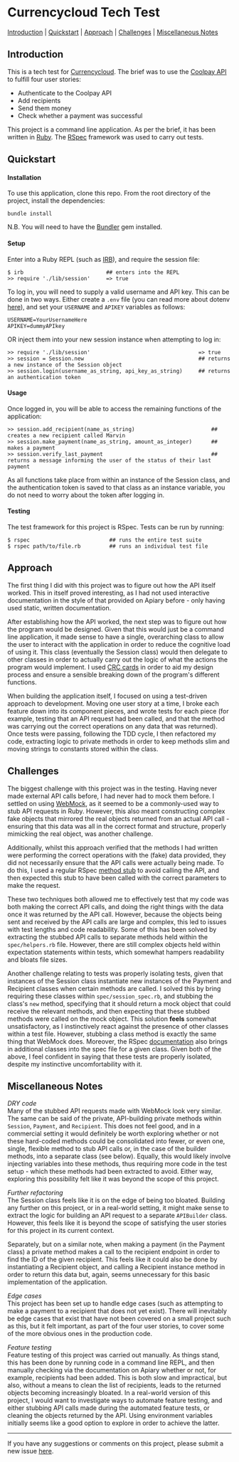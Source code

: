 # Currencycloud Tech Test

[Introduction](#introduction) | [Quickstart](#quickstart) | [Approach](#approach) | [Challenges](#challenges) | [Miscellaneous Notes](#miscellaneous-notes)

## Introduction

This is a tech test for [Currencycloud](https://www.currencycloud.com/). The brief was to use the [Coolpay API](https://coolpayapi.docs.apiary.io/#) to fulfill four user stories:

 - Authenticate to the Coolpay API
 - Add recipients
 - Send them money
 - Check whether a payment was successful

This project is a command line application. As per the brief, it has been written in [Ruby](https://www.ruby-lang.org/en/). The [RSpec](http://rspec.info/) framework was used to carry out tests.

## Quickstart


#### Installation
To use this application, clone this repo. From the root directory of the project, install the dependencies:

```
bundle install
```

N.B. You will need to have the [Bundler](http://bundler.io/) gem installed.


#### Setup

Enter into a Ruby REPL (such as [IRB](http://ruby-doc.org/stdlib-2.0.0/libdoc/irb/rdoc/IRB.html)), and require the session file:

```
$ irb                          ## enters into the REPL
>> require './lib/session'     => true
```

To log in, you will need to supply a valid username and API key. This can be done in two ways. Either create a `.env` file (you can read more about dotenv [here](https://github.com/bkeepers/dotenv)), and set your `USERNAME` and `APIKEY` variables as follows:

```
USERNAME=YourUsernameHere
APIKEY=dummyAPIkey
```

OR inject them into your new session instance when attempting to log in:

```
>> require './lib/session'                                  => true
>> session = Session.new                                    ## returns a new instance of the Session object
>> session.login(username_as_string, api_key_as_string)     ## returns an authentication token
```


#### Usage

Once logged in, you will be able to access the remaining functions of the application:

```
>> session.add_recipient(name_as_string)                        ## creates a new recipient called Marvin
>> session.make_payment(name_as_string, amount_as_integer)      ## makes a payment
>> session.verify_last_payment                                  ## returns a message informing the user of the status of their last payment
```

As all functions take place from within an instance of the Session class, and the authentication token is saved to that class as an instance variable, you do not need to worry about the token after logging in.


#### Testing

The test framework for this project is RSpec. Tests can be run by running:

```
$ rspec                         ## runs the entire test suite
$ rspec path/to/file.rb         ## runs an individual test file
```

## Approach

The first thing I did with this project was to figure out how the API itself worked. This in itself proved interesting, as I had not used interactive documentation in the style of that provided on Apiary before - only having used static, written documentation.

After establishing how the API worked, the next step was to figure out how the program would be designed. Given that this would just be a command line application, it made sense to have a single, overarching class to allow the user to interact with the application in order to reduce the cognitive load of using it. This class (eventually the Session class) would then delegate to other classes in order to actually carry out the logic of what the actions the program would implement. I used [CRC cards](https://en.wikipedia.org/wiki/Class-responsibility-collaboration_card) in order to aid my design process and ensure a sensible breaking down of the program's different functions.

When building the application itself, I focused on using a test-driven approach to development. Moving one user story at a time, I broke each feature down into its component pieces, and wrote tests for each piece (for example, testing that an API request had been called, and that the method was carrying out the correct operations on any data that was returned). Once tests were passing, following the TDD cycle, I then refactored my code, extracting logic to private methods in order to keep methods slim and moving strings to constants stored within the class.


## Challenges

The biggest challenge with this project was in the testing. Having never made external API calls before, I had never had to mock them before. I settled on using [WebMock](https://github.com/bblimke/webmock), as it seemed to be a commonly-used way to stub API requests in Ruby. However, this also meant constructing complex fake objects that mirrored the real objects returned from an actual API call - ensuring that this data was all in the correct format and structure, properly mimicking the real object, was another challenge.

Additionally, whilst this approach verified that the methods I had written were performing the correct operations with the (fake) data provided, they did not necessarily ensure that the API calls were actually being made. To do this, I used a regular RSpec [method stub](https://relishapp.com/rspec/rspec-mocks/v/3-7/docs) to avoid calling the API, and then expected this stub to have been called with the correct parameters to make the request.

These two techniques both allowed me to effectively test that my code was both making the correct API calls, and doing the right things with the data once it was returned by the API call. However, because the objects being sent and received by the API calls are large and complex, this led to issues with test lengths and code readability. Some of this has been solved by extracting the stubbed API calls to separate methods held within the `spec/helpers.rb` file. However, there are still complex objects held within expectation statements within tests, which somewhat hampers readability and bloats file sizes.

Another challenge relating to tests was properly isolating tests, given that instances of the Session class instantiate new instances of the Payment and Recipient classes when certain methods are called. I solved this by bring requiring these classes within `spec/session_spec.rb`, and stubbing the class's `new` method, specifying that it should return a mock object that could receive the relevant methods, and then expecting that these stubbed methods were called on the mock object. This solution **feels** somewhat unsatisfactory, as I instinctively react against the presence of other classes within a test file. However, stubbing a class method is exactly the same thing that WebMock does. Moreover, the RSpec [documentation](https://relishapp.com/rspec/rspec-mocks/docs/verifying-doubles/using-a-class-double) also brings in additional classes into the spec file for a given class. Given both of the above, I feel confident in saying that these tests are properly isolated, despite my instinctive uncomfortability with it.


## Miscellaneous Notes

*DRY code*   
Many of the stubbed API requests made with WebMock look very similar. The same can be said of the private, API-building private methods within `Session`, `Payment`, and `Recipient`. This does not feel good, and in a commercial setting it would definitely be worth exploring whether or not these hard-coded methods could be consolidated into fewer, or even one, single, flexible method to stub API calls or, in the case of the builder methods, into a separate class (see below). Equally, this would likely involve injecting variables into these methods, thus requiring more code in the test setup - which these methods had been extracted to avoid. Either way, exploring this possibility felt like it was beyond the scope of this project.

*Further refactoring*   
The Session class feels like it is on the edge of being too bloated. Building any further on this project, or in a real-world setting, it might make sense to extract the logic for building an API request to a separate `APIBuilder` class. However, this feels like it is beyond the scope of satisfying the user stories for this project in its current context.

Separately, but on a similar note, when making a payment (in the Payment class) a private method makes a call to the recipient endpoint in order to find the ID of the given recipient. This feels like it could also be done by instantiating a Recipient object, and calling a Recipient instance method in order to return this data but, again, seems unnecessary for this basic implementation of the application.

*Edge cases*   
This project has been set up to handle edge cases (such as attempting to make a payment to a recipient that does not yet exist). There will inevitably be edge cases that exist that have not been covered on a small project such as this, but it felt important, as part of the four user stories, to cover some of the more obvious ones in the production code.

*Feature testing*   
Feature testing of this project was carried out manually. As things stand, this has been done by running code in a command line REPL, and then manually checking via the documentation on Apiary whether or not, for example, recipients had been added. This is both slow and impractical, but also, without a means to clean the list of recipients, leads to the returned objects becoming increasingly bloated. In a real-world version of this project, I would want to investigate ways to automate feature testing, and either stubbing API calls made during the automated feature tests, or cleaning the objects returned by the API. Using environment variables initially seems like a good option to explore in order to achieve the latter.



----------
If you have any suggestions or comments on this project, please submit a new issue [here](https://github.com/peterwdj/currencycloud-tech-test/issues/new).
